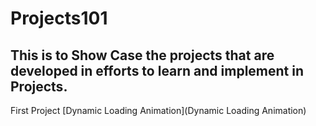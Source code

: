 # Projects101

## This is to Show Case the projects that are developed in efforts to learn and implement in Projects.

 First Project [Dynamic Loading Animation](Dynamic Loading Animation)
